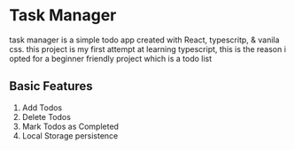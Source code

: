 # Task Manager

task manager is a simple todo app created with React, typescritp, & vanila css.
this project is my first attempt at learning typescript, this is the reason i opted for a beginner friendly project which is a todo list

## Basic Features

1. Add Todos
2. Delete Todos
3. Mark Todos as Completed
4. Local Storage persistence

